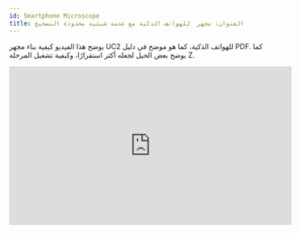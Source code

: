 ```yaml
---
id: Smartphone Microscope
title: العنوان: مجهر  للهواتف الذكية مع عدسة شيئية محدودة التصحيح
---
```


يوضح هذا الفيديو كيفية بناء مجهر UC2 للهواتف الذكية، كما هو موضح في دليل PDF. كما يوضح بعض الحيل لجعله أكثر استقرارًا، وكيفية تشغيل المرحلة Z.

<iframe width="560" height="315" src="https://www.youtube.com/embed/q3-XW8Bfuww" title="YouTube video player" frameborder="0" allow="accelerometer; autoplay; clipboard-write; encrypted-media; gyroscope; picture-in-picture; web-share" allowfullscreen></iframe>
